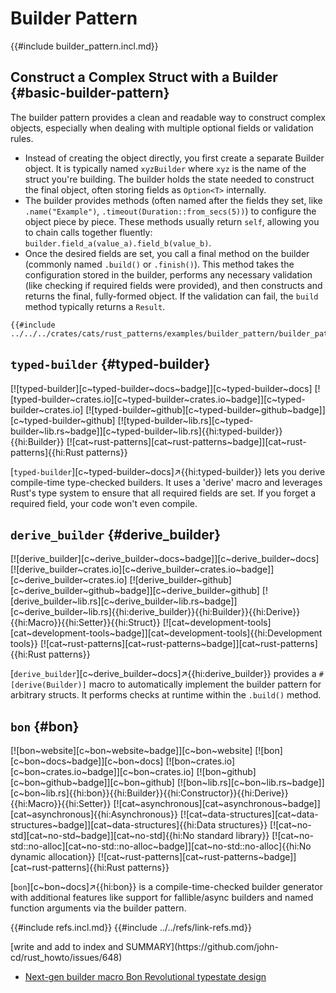 # Builder Pattern

{{#include builder_pattern.incl.md}}

## Construct a Complex Struct with a Builder {#basic-builder-pattern}

The builder pattern provides a clean and readable way to construct complex objects, especially when dealing with multiple optional fields or validation rules.

- Instead of creating the object directly, you first create a separate Builder object. It is typically named `xyzBuilder` where `xyz` is the name of the struct you're building. The builder holds the state needed to construct the final object, often storing fields as `Option<T>` internally.
- The builder provides methods (often named after the fields they set, like `.name("Example")`, `.timeout(Duration::from_secs(5))`) to configure the object piece by piece. These methods usually return `self`, allowing you to chain calls together fluently: `builder.field_a(value_a).field_b(value_b)`.
- Once the desired fields are set, you call a final method on the builder (commonly named `.build()` or `.finish()`). This method takes the configuration stored in the builder, performs any necessary validation (like checking if required fields were provided), and then constructs and returns the final, fully-formed object. If the validation can fail, the `build` method typically returns a `Result`.

```rust,editable
{{#include ../../../crates/cats/rust_patterns/examples/builder_pattern/builder_pattern.rs:example}}
```

## `typed-builder` {#typed-builder}

[![typed-builder][c~typed-builder~docs~badge]][c~typed-builder~docs] [![typed-builder~crates.io][c~typed-builder~crates.io~badge]][c~typed-builder~crates.io] [![typed-builder~github][c~typed-builder~github~badge]][c~typed-builder~github] [![typed-builder~lib.rs][c~typed-builder~lib.rs~badge]][c~typed-builder~lib.rs]{{hi:typed-builder}}{{hi:Builder}} [![cat~rust-patterns][cat~rust-patterns~badge]][cat~rust-patterns]{{hi:Rust patterns}}

[`typed-builder`][c~typed-builder~docs]↗{{hi:typed-builder}} lets you derive compile-time type-checked builders. It uses a 'derive' macro and leverages Rust's type system to ensure that all required fields are set. If you forget a required field, your code won't even compile.

## `derive_builder` {#derive_builder}

[![derive_builder][c~derive_builder~docs~badge]][c~derive_builder~docs] [![derive_builder~crates.io][c~derive_builder~crates.io~badge]][c~derive_builder~crates.io] [![derive_builder~github][c~derive_builder~github~badge]][c~derive_builder~github] [![derive_builder~lib.rs][c~derive_builder~lib.rs~badge]][c~derive_builder~lib.rs]{{hi:derive_builder}}{{hi:Builder}}{{hi:Derive}}{{hi:Macro}}{{hi:Setter}}{{hi:Struct}} [![cat~development-tools][cat~development-tools~badge]][cat~development-tools]{{hi:Development tools}} [![cat~rust-patterns][cat~rust-patterns~badge]][cat~rust-patterns]{{hi:Rust patterns}}

[`derive_builder`][c~derive_builder~docs]↗{{hi:derive_builder}} provides a `#[derive(Builder)]` macro to automatically implement the builder pattern for arbitrary structs. It performs checks at runtime within the `.build()` method.

## `bon` {#bon}

[![bon~website][c~bon~website~badge]][c~bon~website] [![bon][c~bon~docs~badge]][c~bon~docs] [![bon~crates.io][c~bon~crates.io~badge]][c~bon~crates.io] [![bon~github][c~bon~github~badge]][c~bon~github] [![bon~lib.rs][c~bon~lib.rs~badge]][c~bon~lib.rs]{{hi:bon}}{{hi:Builder}}{{hi:Constructor}}{{hi:Derive}}{{hi:Macro}}{{hi:Setter}} [![cat~asynchronous][cat~asynchronous~badge]][cat~asynchronous]{{hi:Asynchronous}} [![cat~data-structures][cat~data-structures~badge]][cat~data-structures]{{hi:Data structures}} [![cat~no-std][cat~no-std~badge]][cat~no-std]{{hi:No standard library}} [![cat~no-std::no-alloc][cat~no-std::no-alloc~badge]][cat~no-std::no-alloc]{{hi:No dynamic allocation}} [![cat~rust-patterns][cat~rust-patterns~badge]][cat~rust-patterns]{{hi:Rust patterns}}

[`bon`][c~bon~docs]↗{{hi:bon}} is a compile-time-checked builder generator with additional features like support for fallible/async builders and named function arguments via the builder pattern.

{{#include refs.incl.md}}
{{#include ../../refs/link-refs.md}}

<div class="hidden">
[write and add to index and SUMMARY](https://github.com/john-cd/rust_howto/issues/648)

- [Next-gen builder macro Bon Revolutional typestate design](https://bon-rs.com/blog/bon-v3-release)

</div>
